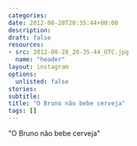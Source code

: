 ```yaml
---
categories:
date: 2012-08-28T20:35:44+00:00
description:
draft: false
resources:
- src: 2012-08-28_20-35-44_UTC.jpg
  name: "header"
layout: instagram
options:
  unlisted: false
stories:
subtitle:
title: "O Bruno não bebe cerveja"
tags: []
---
```


"O Bruno não bebe cerveja"
